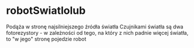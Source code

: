 # robotSwiatlolub
Podąża w stronę najsilniejszego źródła światła
Czujnikami światła są dwa fotorezystory - w zależności od tego, na który z nich padnie więcej światła, to "w jego" stronę pojedzie robot
